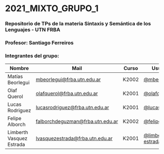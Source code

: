 # 2021_MIXTO_GRUPO_1

### Repositorio de TPs de la materia Sintaxis y Semántica de los Lenguajes - UTN FRBA

### Profesor: Santiago Ferreiros

### Integrantes del grupo:

| Nombre        			| Mail           					| Curso		| Usuario  	|
| ------------- 			|-------------						|--------	| -----		|
| Matías Beorlegui      	| mbeorlegui@frba.utn.edu.ar 		|	K2002	| [@mbeorlegui](https://github.com/mbeorlegui) |
| Olaf Querol				| olafquerol@frba.utn.edu.ar    	| 	K2001	| [@olafq](https://github.com/olafq)|
| Lucas Rodriguez 			| lucasrodriguez@frba.utn.edu.ar	|   K2001	| [@lucasirod](https://github.com/lucasirod) |
| Felipe Alborch			| falborchdeguzman@frba.utn.edu.ar  |   K2002	| [@felipealborch](https://github.com/FelipeAlborch) |
| Limberth Vasquez Estrada 	| lvasquezestrada@frba.utn.edu.ar 	|   K2001	| [@limberth-estrada-utn](https://github.com/limberth-estrada-utn) |
